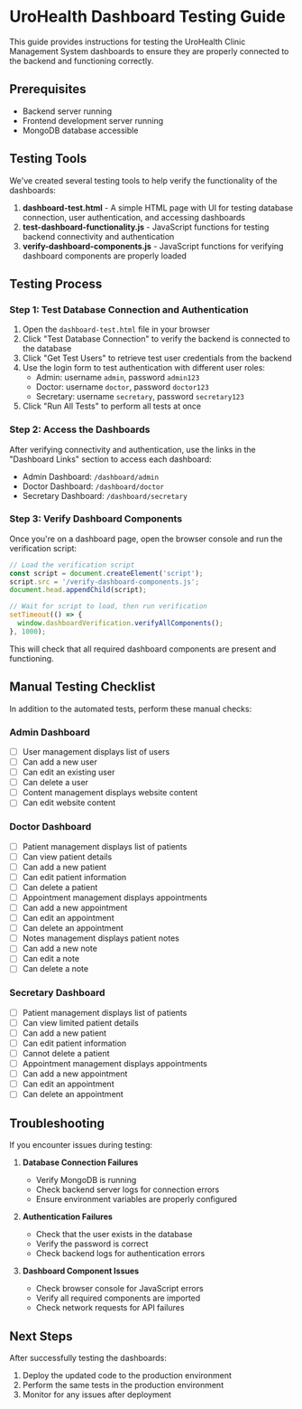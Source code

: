 # UroHealth Dashboard Testing Guide

This guide provides instructions for testing the UroHealth Clinic Management System dashboards to ensure they are properly connected to the backend and functioning correctly.

## Prerequisites

- Backend server running
- Frontend development server running
- MongoDB database accessible

## Testing Tools

We've created several testing tools to help verify the functionality of the dashboards:

1. **dashboard-test.html** - A simple HTML page with UI for testing database connection, user authentication, and accessing dashboards
2. **test-dashboard-functionality.js** - JavaScript functions for testing backend connectivity and authentication
3. **verify-dashboard-components.js** - JavaScript functions for verifying dashboard components are properly loaded

## Testing Process

### Step 1: Test Database Connection and Authentication

1. Open the `dashboard-test.html` file in your browser
2. Click "Test Database Connection" to verify the backend is connected to the database
3. Click "Get Test Users" to retrieve test user credentials from the backend
4. Use the login form to test authentication with different user roles:
   - Admin: username `admin`, password `admin123`
   - Doctor: username `doctor`, password `doctor123`
   - Secretary: username `secretary`, password `secretary123`
5. Click "Run All Tests" to perform all tests at once

### Step 2: Access the Dashboards

After verifying connectivity and authentication, use the links in the "Dashboard Links" section to access each dashboard:

- Admin Dashboard: `/dashboard/admin`
- Doctor Dashboard: `/dashboard/doctor`
- Secretary Dashboard: `/dashboard/secretary`

### Step 3: Verify Dashboard Components

Once you're on a dashboard page, open the browser console and run the verification script:

```javascript
// Load the verification script
const script = document.createElement('script');
script.src = '/verify-dashboard-components.js';
document.head.appendChild(script);

// Wait for script to load, then run verification
setTimeout(() => {
  window.dashboardVerification.verifyAllComponents();
}, 1000);
```

This will check that all required dashboard components are present and functioning.

## Manual Testing Checklist

In addition to the automated tests, perform these manual checks:

### Admin Dashboard
- [ ] User management displays list of users
- [ ] Can add a new user
- [ ] Can edit an existing user
- [ ] Can delete a user
- [ ] Content management displays website content
- [ ] Can edit website content

### Doctor Dashboard
- [ ] Patient management displays list of patients
- [ ] Can view patient details
- [ ] Can add a new patient
- [ ] Can edit patient information
- [ ] Can delete a patient
- [ ] Appointment management displays appointments
- [ ] Can add a new appointment
- [ ] Can edit an appointment
- [ ] Can delete an appointment
- [ ] Notes management displays patient notes
- [ ] Can add a new note
- [ ] Can edit a note
- [ ] Can delete a note

### Secretary Dashboard
- [ ] Patient management displays list of patients
- [ ] Can view limited patient details
- [ ] Can add a new patient
- [ ] Can edit patient information
- [ ] Cannot delete a patient
- [ ] Appointment management displays appointments
- [ ] Can add a new appointment
- [ ] Can edit an appointment
- [ ] Can delete an appointment

## Troubleshooting

If you encounter issues during testing:

1. **Database Connection Failures**
   - Verify MongoDB is running
   - Check backend server logs for connection errors
   - Ensure environment variables are properly configured

2. **Authentication Failures**
   - Check that the user exists in the database
   - Verify the password is correct
   - Check backend logs for authentication errors

3. **Dashboard Component Issues**
   - Check browser console for JavaScript errors
   - Verify all required components are imported
   - Check network requests for API failures

## Next Steps

After successfully testing the dashboards:

1. Deploy the updated code to the production environment
2. Perform the same tests in the production environment
3. Monitor for any issues after deployment
